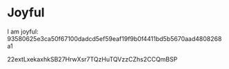 # Joyful

I am joyful: 93580625e3ca50f67100dadcd5ef59eaf19f9b0f4411bd5b5670aad4808268a1


22extLxekaxhkSB27HrwXsr7TQzHuTQVzzCZhs2CCQmBSP